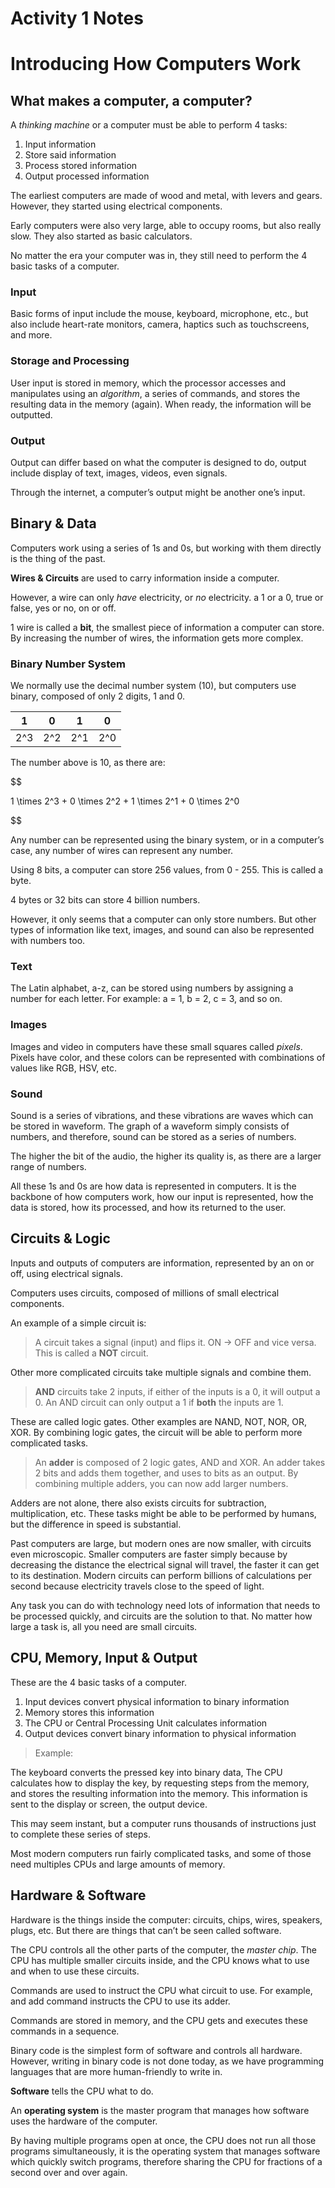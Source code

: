 # Activity 1 Notes

# Introducing How Computers Work

## What makes a computer, a computer?

A *thinking machine* or a computer must be able to perform 4 tasks:

1. Input information
2. Store said information
3. Process stored information
4. Output processed information

The earliest computers are made of wood and metal, with levers and gears. However, they started using electrical components.

Early computers were also very large, able to occupy rooms, but also really slow. They also started as basic calculators.  

No matter the era your computer was in, they still need to perform the 4 basic tasks of a computer.

### Input

Basic forms of input include the mouse, keyboard, microphone, etc., but also include heart-rate monitors, camera, haptics such as touchscreens, and more.

### Storage and Processing

User input is stored in memory, which the processor accesses and manipulates using an *algorithm*, a series of commands, and stores the resulting data in the memory (again). When ready, the information will be outputted.

### Output

Output can differ based on what the computer is designed to do, output include display of text, images, videos, even signals.

Through the internet, a computer’s output might be another one’s input.

## Binary & Data

Computers work using a series of 1s and 0s, but working with them directly is the thing of the past.

**Wires & Circuits** are used to carry information inside a computer.

However, a wire can only *have* electricity, or *no* electricity. a 1 or a 0, true or false, yes or no, on or off.

1 wire is called a **bit**, the smallest piece of information a computer can store. By increasing the number of wires, the information gets more complex.

### Binary Number System

We normally use the decimal number system (10), but computers use binary, composed of only 2 digits, 1 and 0.

| 1 | 0 | 1 | 0 |
| --- | --- | --- | --- |
| 2^3 | 2^2 | 2^1 | 2^0 |

The number above is 10, as there are:

$$

1 \times 2^3 + 0 \times 2^2 + 1 \times 2^1 + 0 \times 2^0

$$

Any number can be represented using the binary system, or in a computer’s case, any number of wires can represent any number.

Using 8 bits, a computer can store 256 values, from 0 - 255. This is called a byte.

4 bytes or 32 bits can store 4 billion numbers.

However, it only seems that a computer can only store numbers. But other types of information like text, images, and sound can also be represented with numbers too. 

### Text

The Latin alphabet, a-z, can be stored using numbers by assigning a number for each letter. For example: a = 1, b = 2, c = 3, and so on.

### Images

Images and video in computers have these small squares called *pixels*. Pixels have color, and these colors can be represented with combinations of values like RGB, HSV, etc.

### Sound

Sound is a series of vibrations, and these vibrations are waves which can be stored in waveform. The graph of a waveform simply consists of numbers, and therefore, sound can be stored as a series of numbers.

The higher the bit of the audio, the higher its quality is, as there are a larger range of numbers.

All these 1s and 0s are how data is represented in computers. It is the backbone of how computers work, how our input is represented, how the data is stored, how its processed, and how its returned to the user.

## Circuits & Logic

Inputs and outputs of computers are information, represented by an on or off, using electrical signals. 

Computers uses circuits, composed of millions of small electrical components.

An example of a simple circuit is:

> A circuit takes a signal (input) and flips it. ON → OFF and vice versa. This is called a **NOT** circuit.
> 

Other more complicated circuits take multiple signals and combine them.

> **AND** circuits take 2 inputs, if either of the inputs is a 0, it will output a 0. An AND circuit can only output a 1 if **both** the inputs are 1.
> 

These are called logic gates. Other examples are NAND, NOT, NOR, OR, XOR. By combining logic gates, the circuit will be able to perform more complicated tasks.

> An **adder** is composed of 2 logic gates, AND and XOR. An adder takes 2 bits and adds them together, and uses to bits as an output. By combining multiple adders, you can now add larger numbers.
> 

Adders are not alone, there also exists circuits for subtraction, multiplication, etc. These tasks might be able to be performed by humans, but the difference in speed is substantial. 

Past computers are large, but modern ones are now smaller, with circuits even microscopic. Smaller computers are faster simply because by decreasing the distance the electrical signal will travel, the faster it can get to its destination. Modern circuits can perform billions of calculations per second because electricity travels close to the speed of light. 

Any task you can do with technology need lots of information that needs to be processed quickly, and circuits are the solution to that. No matter how large a task is, all you need are small circuits. 

## CPU, Memory, Input & Output

These are the 4 basic tasks of a computer. 

1. Input devices convert physical information to binary information
2. Memory stores this information
3. The CPU or Central Processing Unit calculates information
4. Output devices convert binary information to physical information

> Example: 

The keyboard converts the pressed key into binary data, The CPU calculates how to display the key, by requesting steps from the memory, and stores the resulting information into the memory. This information is sent to the display or screen, the output device.
> 

This may seem instant, but a computer runs thousands of instructions just to complete these series of steps. 

Most modern computers run fairly complicated tasks, and some of those need multiples CPUs and large amounts of memory. 

## Hardware & Software

Hardware is the things inside the computer: circuits, chips, wires, speakers, plugs, etc. But there are things that can’t be seen called software. 

The CPU controls all the other parts of the computer, the *master chip*. The CPU has multiple smaller circuits inside, and the CPU knows what to use and when to use these circuits. 

Commands are used to instruct the CPU what circuit to use. For example, and add command instructs the CPU to use its adder. 

Commands are stored in memory, and the CPU gets and executes these commands in a sequence. 

Binary code is the simplest form of software and controls all hardware. However, writing in binary code is not done today, as we have programming languages that are more human-friendly to write in.

**Software** tells the CPU what to do. 

An **operating system** is the master program that manages how software uses the hardware of the computer.  

By having multiple programs open at once, the CPU does not run all those programs simultaneously, it is the operating system that manages software which quickly switch programs, therefore sharing the CPU for fractions of a second over and over again.